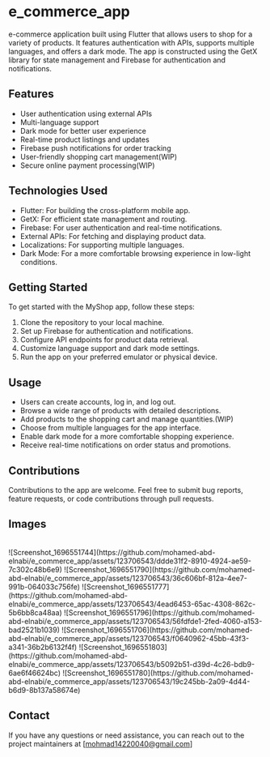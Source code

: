 # e_commerce_app

e-commerce application built using Flutter that allows users to shop for a variety of products. It features authentication with APIs, supports multiple languages, and offers a dark mode. The app is constructed using the GetX library for state management and Firebase for authentication and notifications.

## Features

- User authentication using external APIs
- Multi-language support
- Dark mode for better user experience
- Real-time product listings and updates
- Firebase push notifications for order tracking
- User-friendly shopping cart management(WIP)
- Secure online payment processing(WIP)

## Technologies Used

- Flutter: For building the cross-platform mobile app.
- GetX: For efficient state management and routing.
- Firebase: For user authentication and real-time notifications.
- External APIs: For fetching and displaying product data.
- Localizations: For supporting multiple languages.
- Dark Mode: For a more comfortable browsing experience in low-light conditions.

## Getting Started

To get started with the MyShop app, follow these steps:

1. Clone the repository to your local machine.
2. Set up Firebase for authentication and notifications.
3. Configure API endpoints for product data retrieval.
4. Customize language support and dark mode settings.
5. Run the app on your preferred emulator or physical device.

## Usage

- Users can create accounts, log in, and log out.
- Browse a wide range of products with detailed descriptions.
- Add products to the shopping cart and manage quantities.(WIP)
- Choose from multiple languages for the app interface.
- Enable dark mode for a more comfortable shopping experience.
- Receive real-time notifications on order status and promotions.

## Contributions

Contributions to the app are welcome. Feel free to submit bug reports, feature requests, or code contributions through pull requests.

## Images
<br>
![Screenshot_1696551744](https://github.com/mohamed-abd-elnabi/e_commerce_app/assets/123706543/ddde31f2-8910-4924-ae59-7c302c48b6e9)
![Screenshot_1696551790](https://github.com/mohamed-abd-elnabi/e_commerce_app/assets/123706543/36c606bf-812a-4ee7-991b-064033c756fe)
![Screenshot_1696551777](https://github.com/mohamed-abd-elnabi/e_commerce_app/assets/123706543/4ead6453-65ac-4308-862c-5b6bb8ca48aa)
![Screenshot_1696551796](https://github.com/mohamed-abd-elnabi/e_commerce_app/assets/123706543/56fdfde1-2fed-4060-a153-bad2521b1039)
![Screenshot_1696551706](https://github.com/mohamed-abd-elnabi/e_commerce_app/assets/123706543/f0640962-45bb-43f3-a341-36b2b6132f4f)
![Screenshot_1696551803](https://github.com/mohamed-abd-elnabi/e_commerce_app/assets/123706543/b5092b51-d39d-4c26-bdb9-6ae6f46624bc)
![Screenshot_1696551780](https://github.com/mohamed-abd-elnabi/e_commerce_app/assets/123706543/19c245bb-2a09-4d44-b6d9-8b137a58674e)

[//]: # (<div style="display: flex; flex-direction: row; gap: 60px;">)

[//]: # (  <img height="250px" src="https://i.postimg.cc/hvhZRhpT/Screenshot-1696551706.png"></img>)

[//]: # (  <img height="250px" src="https://i.postimg.cc/sg7zdT2j/Screenshot-1696551790.png"></img>)

[//]: # (  <img height="250px" src="https://i.postimg.cc/nzZcw6Yf/Screenshot-1696551732.png"></img>)

[//]: # (  <img height="250px" src="https://i.postimg.cc/x8h59ydY/Screenshot-1696551780.png"></img>)

[//]: # (  <img height="250px" src="https://i.postimg.cc/c45y8Vv4/Screenshot-1696551741.png"></img>)

[//]: # (  <img height="250px" src="https://i.postimg.cc/3Rpmg5rM/Screenshot-1696551744.png"></img>)

[//]: # (</div>)

## Contact
If you have any questions or need assistance, you can reach out to the project maintainers at [mohmad14220040@gmail.com]

